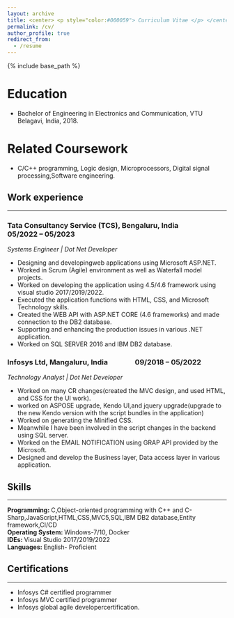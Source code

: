 ```yaml
---
layout: archive
title: <center> <p style="color:#000059"> Curriculum Vitae </p> </center>
permalink: /cv/
author_profile: true
redirect_from:
  - /resume
---
```


{% include base_path %}

Education
======
* Bachelor of Engineering in Electronics and Communication, VTU Belagavi, India, 2018.

Related Coursework
======
* C/C++ programming, Logic design, Microprocessors, Digital signal processing,Software engineering.
  
## Work experience 
--------------------------------------------------------------------------------------------------------------------------------------------------------------------------
### Tata Consultancy Service (TCS), Bengaluru, India      &nbsp;&nbsp;&nbsp;&nbsp;&nbsp;&nbsp;&nbsp;&nbsp;&nbsp;&nbsp;&nbsp;&nbsp;&nbsp;&nbsp;&nbsp;&nbsp;         05/2022 – 05/2023  
<i> Systems Engineer | Dot Net Developer </i>
- Designing and developingweb applications using Microsoft ASP.NET.
- Worked in Scrum (Agile) environment as well as Waterfall model projects.
- Worked on developing the application using 4.5/4.6 framework using visual studio 2017/2019/2022.
- Executed the application functions with HTML, CSS, and Microsoft Technology skills.
- Created the WEB API with ASP.NET CORE (4.6 frameworks) and made connection to the DB2 database.
- Supporting and enhancing the production issues in various .NET application.
- Worked on SQL SERVER 2016 and IBM DB2 database.

### Infosys Ltd, Mangaluru, India    &nbsp;&nbsp;&nbsp;&nbsp;&nbsp;&nbsp;&nbsp;&nbsp;&nbsp;&nbsp;&nbsp;&nbsp;&nbsp;&nbsp;           09/2018 – 05/2022  
<i> Technology Analyst | Dot Net Developer </i>
- Worked on many CR changes(created the MVC design, and used HTML, and CSS for the UI work).
- worked on ASPOSE upgrade, Kendo UI,and jquery upgrade(upgrade to the new Kendo version
  with the script bundles in the application)
- Worked on generating the Minified CSS.
- Meanwhile I have been involved in the script changes in the backend using SQL server.
- Worked on the EMAIL NOTIFICATION using GRAP API provided by the Microsoft.
- Designed and develop the Business layer, Data access layer in various application.
  
## Skills 
--------------------------------------------------------------------------------------------------------------------------------------------------------------------------
<b> Programming: </b> C,Object-oriented programming with C++ and C-Sharp,JavaScript,HTML,CSS,MVC5,SQL,IBM DB2
database,Entity framework,CI/CD \
<b> Operating System: </b> Windows-7/10, Docker \
<b> IDEs: </b> Visual Studio 2017/2019/2022\
<b> Languages: </b> English- Proficient
  
## Certifications
--------------------------------------------------------------------------------------------------------------------------------------------------------------------------
- Infosys C# certified programmer
- Infosys MVC certified programmer
- Infosys global agile developercertification.



